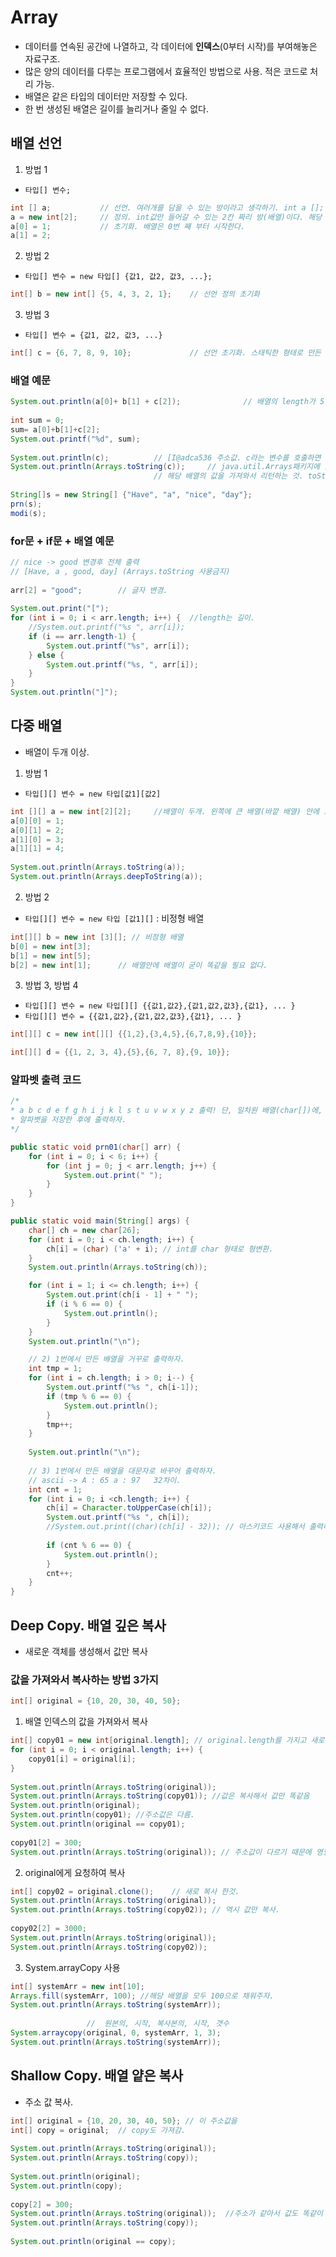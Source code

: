 # Array
- 데이터를 연속된 공간에 나열하고, 각 데이터에 **인덱스**(0부터 시작)를 부여해놓은 자료구조.
- 많은 양의 데이터를 다루는 프로그램에서 효율적인 방법으로 사용. 적은 코드로 처리 가능.
- 배열은 같은 타입의 데이터만 저장할 수 있다.
- 한 번 생성된 배열은 길이를 늘리거나 줄일 수 없다.

## 배열 선언
1. 방법 1
- `타입[] 변수;`

```java
int [] a;			// 선언. 여러개를 담을 수 있는 방이라고 생각하기. int a []; 이렇게 써도 된다.
a = new int[2];		// 정의. int값만 들어갈 수 있는 2칸 짜리 방(배열)이다. 해당 숫자만큼 메모리를 잡아둔다.
a[0] = 1;			// 초기화. 배열은 0번 째 부터 시작한다.
a[1] = 2;
```

2. 방법 2
- `타입[] 변수 = new 타입[] {값1, 값2, 값3, ...};`

```java
int[] b = new int[] {5, 4, 3, 2, 1};	// 선언 정의 초기화
```

3. 방법 3
- `타입[] 변수 = {값1, 값2, 값3, ...}`

```java
int[] c = {6, 7, 8, 9, 10};				// 선언 초기화. 스태틱한 형태로 만든 배열.
```

### 배열 예문
```java
System.out.println(a[0]+ b[1] + c[2]);				// 배열의 length가 5라면 번지수는 length - 1. 5-1이다. 0 ~ 4
		
int sum = 0;
sum= a[0]+b[1]+c[2];
System.out.printf("%d", sum);
		
System.out.println(c);			// [I@adca536 주소값. c라는 변수를 호출하면 c 배열이 가진 메모리 위치. 주소값이 나온다. 참조변수. 
System.out.println(Arrays.toString(c));		// java.util.Arrays패키지에 있는 메소드사용. 해당 배열에 있는 실제 값을 출력해준다.
								// 해당 배열의 값을 가져와서 리턴하는 것. toString
		
String[]s = new String[] {"Have", "a", "nice", "day"};
prn(s);
modi(s);
```

### for문 + if문 + 배열 예문

```java
// nice -> good 변경후 전체 출력
// [Have, a , good, day] (Arrays.toString 사용금지)
		
arr[2] = "good";		// 글자 변경.
		
System.out.print("[");
for (int i = 0; i < arr.length; i++) {	//length는 길이. 
	//System.out.printf("%s ", arr[i]);
	if (i == arr.length-1) {
		System.out.printf("%s", arr[i]);
	} else {
		System.out.printf("%s, ", arr[i]);
	}
} 
System.out.println("]");
```

## 다중 배열
- 배열이 두개 이상.

1. 방법 1
- `타입[][] 변수 = new 타입[값1][값2]`

```java
int [][] a = new int[2][2];		//배열이 두개. 왼쪽에 큰 배열(바깥 배열) 안에 오른쪽 작은 배열(안쪽 배열)이 들어가는 것.
a[0][0] = 1;
a[0][1] = 2;
a[1][0] = 3;
a[1][1] = 4;
		
System.out.println(Arrays.toString(a));
System.out.println(Arrays.deepToString(a));
```

2. 방법 2
- `타입[][] 변수 = new 타입 [값1][]` : 비정형 배열

```java
int[][] b = new int [3][]; // 비정형 배열
b[0] = new int[3];
b[1] = new int[5];
b[2] = new int[1];		// 배열안에 배열이 굳이 똑같을 필요 없다.
```

3. 방법 3, 방법 4
- `타입[][] 변수 = new 타입[][] {{값1,값2},{값1,값2,값3},{값1}, ... }`
- `타입[][] 변수 = {{값1,값2},{값1,값2,값3},{값1}, ... }`

```java
int[][]	c = new int[][] {{1,2},{3,4,5},{6,7,8,9},{10}};

int[][] d = {{1, 2, 3, 4},{5},{6, 7, 8},{9, 10}};
```

### 알파벳 출력 코드

```java
/*
* a b c d e f g h i j k l s t u v w x y z 출력! 단, 일차원 배열(char[])에, 반복문을 사용하여
* 알파벳을 저장한 후에 출력하자.
*/

public static void prn01(char[] arr) {
	for (int i = 0; i < 6; i++) {
		for (int j = 0; j < arr.length; j++) {
			System.out.print(" ");
		}
	}
}

public static void main(String[] args) {
	char[] ch = new char[26];
	for (int i = 0; i < ch.length; i++) {
		ch[i] = (char) ('a' + i); // int를 char 형태로 형변환.
	}
	System.out.println(Arrays.toString(ch));

	for (int i = 1; i <= ch.length; i++) {
		System.out.print(ch[i - 1] + " ");
		if (i % 6 == 0) {
			System.out.println();
		}
	}
	System.out.println("\n");

	// 2) 1번에서 만든 배열을 거꾸로 출력하자.
	int tmp = 1;
	for (int i = ch.length; i > 0; i--) {
		System.out.printf("%s ", ch[i-1]);
		if (tmp % 6 == 0) {
			System.out.println();
		}
		tmp++;
	}
		
	System.out.println("\n");
		
	// 3) 1번에서 만든 배열을 대문자로 바꾸어 출력하자.
	// ascii -> A : 65 a : 97	32차이.
	int cnt = 1;
	for (int i = 0; i <ch.length; i++) {
		ch[i] = Character.toUpperCase(ch[i]);
		System.out.printf("%s ", ch[i]);
		//System.out.print((char)(ch[i] - 32)); // 아스키코드 사용해서 출력하기.
			
		if (cnt % 6 == 0) {
			System.out.println();
		}
		cnt++;
	}	
}
```

## Deep Copy. 배열 깊은 복사
- 새로운 객체를 생성해서 값만 복사

### 값을 가져와서 복사하는 방법 3가지

```java
int[] original = {10, 20, 30, 40, 50};
```

1. 배열 인덱스의 값을 가져와서 복사

```java
int[] copy01 = new int[original.length]; // original.length를 가지고 새로운 객체 만들었음.
for (int i = 0; i < original.length; i++) {
	copy01[i] = original[i];
}
		
System.out.println(Arrays.toString(original));
System.out.println(Arrays.toString(copy01)); //값은 복사해서 값만 똑같음
System.out.println(original);
System.out.println(copy01); //주소값은 다름.
System.out.println(original == copy01);
		
copy01[2] = 300;
System.out.println(Arrays.toString(original)); // 주소값이 다르기 때문에 영향을 안받는다.

```

2. original에게 요청하여 복사

```java
int[] copy02 = original.clone(); 	// 새로 복사 한것.
System.out.println(Arrays.toString(original));
System.out.println(Arrays.toString(copy02)); // 역시 값만 복사. 
		
copy02[2] = 3000;
System.out.println(Arrays.toString(original));
System.out.println(Arrays.toString(copy02));
```

3. System.arrayCopy 사용

```java
int[] systemArr = new int[10];
Arrays.fill(systemArr, 100); //해당 배열을 모두 100으로 채워주자. 
System.out.println(Arrays.toString(systemArr));
		
 			     //  원본의, 시작, 복사본의, 시작, 갯수
System.arraycopy(original, 0, systemArr, 1, 3);
System.out.println(Arrays.toString(systemArr));
```

## Shallow Copy. 배열 얕은 복사
- 주소 값 복사. 

```java
int[] original = {10, 20, 30, 40, 50}; // 이 주소값을
int[] copy = original;	// copy도 가져감.
		 
System.out.println(Arrays.toString(original));
System.out.println(Arrays.toString(copy));
		 
System.out.println(original);
System.out.println(copy);
		 
copy[2] = 300;
System.out.println(Arrays.toString(original));	//주소가 같아서 값도 똑같이 나올 것.
System.out.println(Arrays.toString(copy));
		 
System.out.println(original == copy);
```